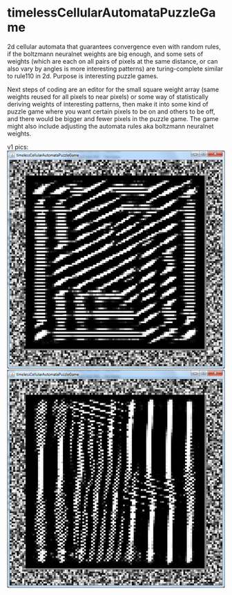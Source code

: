 # timelessCellularAutomataPuzzleGame
2d cellular automata that guarantees convergence even with random rules, if the boltzmann neuralnet weights are big enough, and some sets of weights (which are each on all pairs of pixels at the same distance, or can also vary by angles is more interesting patterns) are turing-complete similar to rule110 in 2d. Purpose is interesting puzzle games.

Next steps of coding are an editor for the small square weight array (same weights reused for all pixels to near pixels) or some way of statistically deriving weights of interesting patterns, then make it into some kind of puzzle game where you want certain pixels to be on and others to be off, and there would be bigger and fewer pixels in the puzzle game. The game might also include adjusting the automata rules aka boltzmann neuralnet weights.

v1 pics:
<img src="https://raw.githubusercontent.com/benrayfield/timelessCellularAutomataPuzzleGame/master/pics/timelessCellularAutomata_0.1_doubleClickToRun_or_unzipToGetSourceCode.jar.pic1.png"/>
<img src="https://raw.githubusercontent.com/benrayfield/timelessCellularAutomataPuzzleGame/master/pics/timelessCellularAutomata_0.1_doubleClickToRun_or_unzipToGetSourceCode.jar.pic2.png"/>
